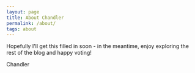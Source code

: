 ```yaml
---
layout: page
title: About Chandler
permalink: /about/
tags: about
---
```


Hopefully I'll get this filled in soon - in the meantime, enjoy exploring the rest of the blog and happy voting!

Chandler
